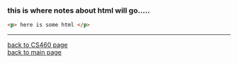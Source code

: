 ### this is where notes about html will go.....

```html
<p> here is some html </p>
```

---
[back to CS460 page](https://Stormy9.github.io/CS460/ "CS460 main page")   
[back to main page](https://Stormy9.github.io/ "main page")   
